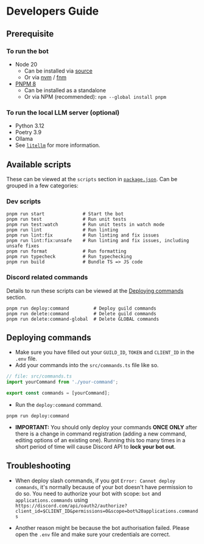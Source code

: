 # Developers Guide

## Prerequisite

### To run the bot

- Node 20
  - Can be installed via [source](https://nodejs.org/en/download)
  - Or via [nvm](https://github.com/nvm-sh/nvm) / [fnm](https://github.com/Schniz/fnm)
- [PNPM 8](https://pnpm.io/installation)
  - Can be installed as a standalone
  - Or via NPM (recommended): `npm --global install pnpm`

### To run the local LLM server (optional)

- Python 3.12
- Poetry 3.9
- Ollama
- See [`litellm`](../litellm/README.md) for more information.

## Available scripts

These can be viewed at the `scripts` section in [`package.json`](../package.json). Can be grouped in a few categories:

### Dev scripts

```shell
pnpm run start              # Start the bot
pnpm run test               # Run unit tests
pnpm run test:watch         # Run unit tests in watch mode
pnpm run lint               # Run linting
pnpm run lint:fix           # Run linting and fix issues
pnpm run lint:fix:unsafe    # Run linting and fix issues, including unsafe fixes
pnpm run format             # Run formatting
pnpm run typecheck          # Run typechecking
pnpm run build              # Bundle TS => JS code
```

### Discord related commands

Details to run these scripts can be viewed at the [Deploying commands](#deploying-commands) section.

```shell
pnpm run deploy:command         # Deploy guild commands
pnpm run delete:command         # Delete guild commands
pnpm run delete:command-global  # Delete GLOBAL commands
```

## Deploying commands

- Make sure you have filled out your `GUILD_ID`, `TOKEN` and `CLIENT_ID` in the `.env` file.
- Add your commands into the `src/commands.ts` file like so.

```ts
// file: src/commands.ts
import yourCommand from './your-command';

export const commands = [yourCommand];
```

- Run the `deploy:command` command.

```shell
pnpm run deploy:command
```

- **IMPORTANT:** You should only deploy your commands **ONCE ONLY** after there is a change in command registration (adding a new command, editing options of an existing one). Running this too many times in a short period of time will cause Discord API to **lock your bot out**.

## Troubleshooting

- When deploy slash commands, if you got `Error: Cannot deploy commands`, it's normally because of your bot doesn't have permission to do so. You need to authorize your bot with scope: `bot` and `applications.commands` using `https://discord.com/api/oauth2/authorize?client_id=$CLIENT_ID&permissions=0&scope=bot%20applications.commands`

- Another reason might be because the bot authorisation failed. Please open the `.env` file and make sure your credentials are correct.
